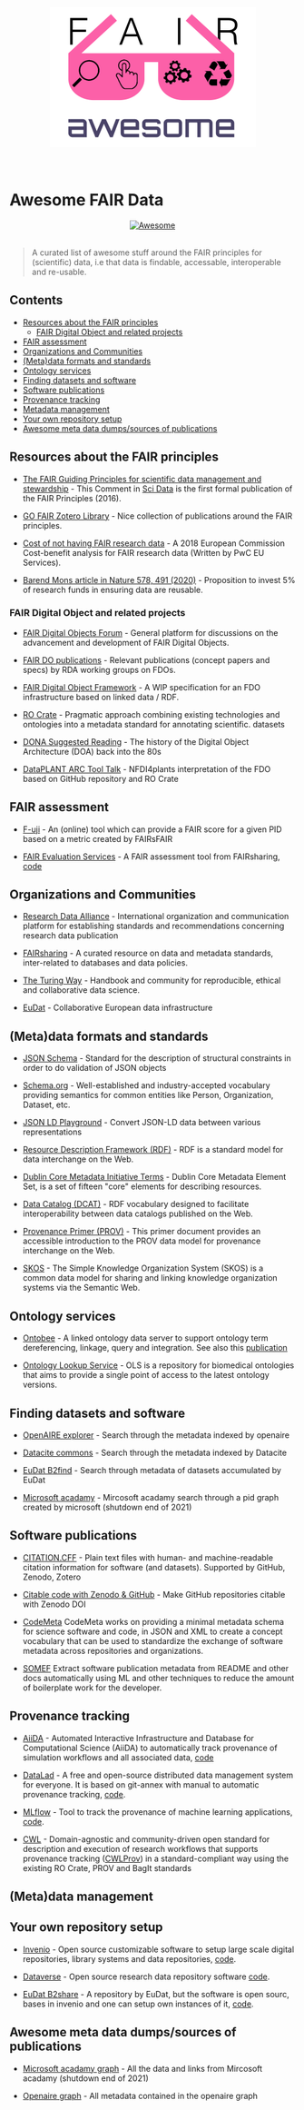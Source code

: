 <div align="center">
	<a href="https://github.com/Helmholtz-Metadata-Collaboration/awesome-fair-data/"><img width="363" height="246" src="img/awesome_fair_data_logo.png" alt="pyds"></a>
	<br>
	<br>
	<br>
</div>


# Awesome FAIR Data
<div align="center"><a href="https://github.com/sindresorhus/awesome">
<img src="https://cdn.rawgit.com/sindresorhus/awesome/d7305f38d29fed78fa85652e3a63e154dd8e8829/media/badge.svg" alt="Awesome" border="0">
</a>
</div>
</br>

> A curated list of awesome stuff around the FAIR principles for (scientific) data, i.e that data is findable, accessable, interoperable and re-usable.

## Contents
* [Resources about the FAIR principles](#resources-about-the-fair-principles)
    * [FAIR Digital Object and related projects](#fdo-projects)
* [FAIR assessment](#fair-assessment)
* [Organizations and Communities](#organizations-and-communities)
* [(Meta)data formats and standards](#standards)
* [Ontology services](#ontology-services)
* [Finding datasets and software](#finding-datasets-and-software)
* [Software publications](#software-publications)
* [Provenance tracking](#provenance-tracking)
* [Metadata management](#metadata-management)
* [Your own repository setup](#own-repo)
* [Awesome meta data dumps/sources of publications](#data-dumps)

## Resources about the FAIR principles <a name="resources-about-the-fair-principles"></a>
* [The FAIR Guiding Principles for scientific data management and stewardship](https://doi.org/10.1038/sdata.2016.18) - This Comment in [Sci Data](https://www.nature.com/sdata/) is the first formal publication of the FAIR Principles (2016).

* [GO FAIR Zotero Library](https://www.zotero.org/groups/2345721/fair_data_resources/) - Nice collection of publications around the FAIR principles.

* [Cost of not having FAIR research data](https://op.europa.eu/s/sV6Z) - A 2018 European Commission Cost-benefit analysis for FAIR research data (Written by PwC EU Services).

* [Barend Mons article in Nature 578, 491 (2020)](https://doi.org/10.1038/d41586-020-00505-7) - Proposition to invest 5% of research funds in ensuring data are reusable.

### FAIR Digital Object and related projects <a name="fdo-projects"></a>
* [FAIR Digital Objects Forum](https://fairdo.org/) - General platform for discussions on the advancement and development of FAIR Digital Objects.

* [FAIR DO publications](https://www.rd-alliance.org/group/data-fabric-ig/wiki/fair-do-publications) - Relevant publications (concept papers and specs) by RDA working groups on FDOs.

* [FAIR Digital Object Framework](https://fairdigitalobjectframework.org/) - A WIP specification for an FDO infrastructure based on linked data / RDF.

* [RO Crate](https://www.researchobject.org/ro-crate/) - Pragmatic approach combining existing technologies and ontologies into a metadata standard for annotating scientific. datasets

* [DONA Suggested Reading](https://www.dona.net/suggested-reading-documents) - The history of the Digital Object Architecture (DOA) back into the 80s

* [DataPLANT ARC Tool Talk](https://www.youtube.com/watch?v=dOMNzY5rUlE&t=2137s) - NFDI4plants interpretation of the FDO based on GitHub repository and RO Crate

## FAIR assessment <a name="fair-assessment"></a>

* [F-uji](https://www.f-uji.net/) - An (online) tool which can provide a FAIR score for a given PID based on a metric created by FAIRsFAIR

* [FAIR Evaluation Services](https://fairsharing.github.io/FAIR-Evaluator-FrontEnd/#!/) - A FAIR assessment tool from FAIRsharing, [code](https://github.com/FAIRMetrics/Metrics)

## Organizations and Communities <a name="organizations-and-communities"></a>
* [Research Data Alliance](https://www.rd-alliance.org/) - International organization and communication platform for establishing standards and recommendations concerning research data publication

* [FAIRsharing](https://fairsharing.org/) - A curated resource on data and metadata standards, inter-related to databases and data policies. 

* [The Turing Way](https://the-turing-way.netlify.app/welcome.html) - Handbook and community for reproducible, ethical and collaborative data science.

* [EuDat](https://www.eudat.eu/) - Collaborative European data infrastructure

## (Meta)data formats and standards <a name="standards"></a>

* [JSON Schema](https://json-schema.org/) - Standard for the description of structural constraints in order to do validation of JSON objects

* [Schema.org](https://schema.org/) - Well-established and industry-accepted vocabulary providing semantics for common entities like Person, Organization, Dataset, etc.

* [JSON LD Playground](https://json-ld.org/playground/) - Convert JSON-LD data between various representations

* [Resource Description Framework (RDF)](https://www.w3.org/RDF/) - RDF is a standard model for data interchange on the Web. 

* [Dublin Core Metadata Initiative Terms](https://www.dublincore.org/specifications/dublin-core/dcmi-terms/) - Dublin Core Metadata Element Set, is a set of fifteen "core" elements for describing resources.

* [Data Catalog (DCAT)](https://www.w3.org/TR/vocab-dcat-2/) - RDF vocabulary designed to facilitate interoperability between data catalogs published on the Web.

* [Provenance Primer (PROV)](https://www.w3.org/TR/2013/NOTE-prov-primer-20130430/) - This primer document provides an accessible introduction to the PROV data model for provenance interchange on the Web.

* [SKOS](https://www.w3.org/2009/08/skos-reference/skos.html) - The Simple Knowledge Organization System (SKOS) is a common data model for sharing and linking knowledge organization systems via the Semantic Web.

## Ontology services <a name="ontology-services"></a>

* [Ontobee](http://www.ontobee.org/) - A linked ontology data server to support ontology term dereferencing, linkage, query and integration. 
See also this [publication](https://academic.oup.com/nar/article/45/D1/D347/2770665)

* [Ontology Lookup Service](https://www.ebi.ac.uk/ols/index) - OLS is a repository for biomedical ontologies that aims to provide a single point of access to the latest ontology versions.

## Finding datasets and software  <a name="finding-datasets-and-software"></a>

* [OpenAIRE explorer](https://explore.openaire.eu/) - Search through the metadata indexed by openaire

* [Datacite commons](https://commons.datacite.org/) - Search through the metadata indexed by Datacite

* [EuDat B2find](http://b2find.eudat.eu/) - Search through metadata of datasets accumulated by EuDat

* [Microsoft acadamy](https://academic.microsoft.com/home) - Mircosoft acadamy search through a pid graph created by microsoft (shutdown end of 2021)

## Software publications <a name="software-publications"></a>

* [CITATION.CFF](https://citation-file-format.github.io/) - Plain text files with human- and machine-readable citation information for software (and datasets). Supported by GitHub, Zenodo, Zotero

* [Citable code with Zenodo & GitHub](https://guides.github.com/activities/citable-code/) - Make GitHub repositories citable with Zenodo DOI

* [CodeMeta](https://codemeta.github.io/) CodeMeta works on providing a minimal metadata schema for science software and code, in JSON and XML to create a concept vocabulary that can be used to standardize the exchange of software metadata across repositories and organizations. 

* [SOMEF](https://github.com/KnowledgeCaptureAndDiscovery/somef) Extract software publication metadata from README and other docs automatically using ML and other techniques to reduce the amount of boilerplate work for the developer.

## Provenance tracking <a name="provenance-tracking"></a>

* [AiiDA](https://www.aiida.net/) - Automated Interactive Infrastructure and Database for Computational Science (AiiDA) to automatically track provenance of simulation workflows and all associated data, [code](https://github.com/aiidateam/aiida-core)

* [DataLad](https://www.datalad.org/) - A free and open-source distributed data management system for everyone. It is based on git-annex with manual to automatic provenance tracking, [code](https://github.com/datalad/datalad).

* [MLflow](https://mlflow.org/) - Tool to track the provenance of machine learning applications, [code](https://github.com/mlflow/mlflow/).

* [CWL](https://www.commonwl.org) - Domain-agnostic and community-driven open standard for description and execution of research workflows that supports provenance tracking ([CWLProv](https://github.com/common-workflow-language/cwltool/blob/main/CWLProv.rst)) in a standard-compliant way using the existing RO Crate, PROV and BagIt standards

## (Meta)data management <a name="metadata-management"></a>

## Your own repository setup <a name="own-repo"></a>

* [Invenio](https://invenio-software.org/) - Open source customizable software to setup large scale digital repositories, library systems and data repositories, [code](https://github.com/inveniosoftware/invenio).

* [Dataverse](https://dataverse.org/) - Open source research data repository software [code](https://github.com/IQSS/dataverse).

* [EuDat B2share](https://b2share.eudat.eu/) - A repository by EuDat, but the software is open sourc, bases in invenio and one can setup own instances of it, [code](https://github.com/EUDAT-B2SHARE/b2share).

## Awesome meta data dumps/sources of publications <a name="data-dumps"></a>

* [Microsoft acadamy graph](https://doi.org/10.5281/zenodo.2628216) - All the data and links from Mircosoft acadamy (shutdown end of 2021)

* [Openaire graph](https://doi.org/10.5281/zenodo.4707307) - All metadata contained in the openaire graph
